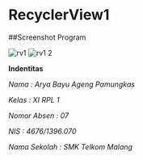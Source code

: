 # RecyclerView1

##Screenshot Program

![rv1](https://cloud.githubusercontent.com/assets/22130165/22103229/e1d8998c-de6c-11e6-9a6b-15f487ce0594.png)
![rv1 2](https://cloud.githubusercontent.com/assets/22130165/22103301/35c313ba-de6d-11e6-84e0-286cafedcd10.png)

**Indentitas**

*Nama : Arya Bayu Ageng Pamungkas*

*Kelas : XI RPL 1*

*Nomor Absen : 07*

*NIS : 4676/1396.070*

*Nama Sekolah : SMK Telkom Malang*

